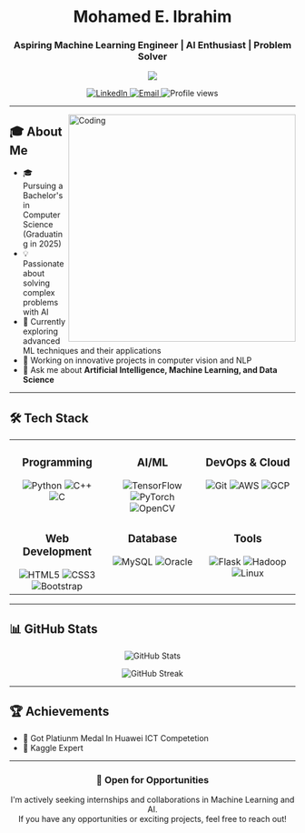 <h1 align="center">Mohamed E. Ibrahim</h1>
<h3 align="center">Aspiring Machine Learning Engineer | AI Enthusiast | Problem Solver</h3>

<p align="center">
  <img src="https://readme-typing-svg.herokuapp.com?lines=Machine+Learning;Computer+Vision;Deep+Learning;AI+Research&center=true&width=500&height=50">
</p>

<p align="center">
  <a href="https://www.linkedin.com/in/mohamed4555/">
    <img src="https://img.shields.io/badge/LinkedIn-0077B5?style=for-the-badge&logo=linkedin&logoColor=white" alt="LinkedIn">
  </a>
  <a href="mailto:mohamedelsayed3487@gmail.com">
    <img src="https://img.shields.io/badge/Gmail-D14836?style=for-the-badge&logo=gmail&logoColor=white" alt="Email">
  </a>
  <img src="https://komarev.com/ghpvc/?username=Muhamed555&style=for-the-badge&color=brightgreen" alt="Profile views">
</p>

<hr>

<img align="right" alt="Coding" width="400" src="https://raw.githubusercontent.com/onimur/.github/master/.resources/git-header.svg">

## 🎓 About Me

- 🎓 Pursuing a Bachelor's in Computer Science (Graduating in 2025)
- 💡 Passionate about solving complex problems with AI
- 🌱 Currently exploring advanced ML techniques and their applications
- 🔭 Working on innovative projects in computer vision and NLP
- 💬 Ask me about **Artificial Intelligence, Machine Learning, and Data Science**

<hr>

## 🛠️ Tech Stack

<table>
  <tr>
    <td valign="top" width="33%">
      <h3 align="center">Programming</h3>
      <div align="center">
        <img src="https://img.shields.io/badge/Python-3776AB?style=for-the-badge&logo=python&logoColor=white" alt="Python">
        <img src="https://img.shields.io/badge/C++-00599C?style=for-the-badge&logo=c%2B%2B&logoColor=white" alt="C++">
        <img src="https://img.shields.io/badge/C-00599C?style=for-the-badge&logo=c&logoColor=white" alt="C">
      </div>
    </td>
    <td valign="top" width="33%">
      <h3 align="center">AI/ML</h3>
      <div align="center">
        <img src="https://img.shields.io/badge/TensorFlow-FF6F00?style=for-the-badge&logo=tensorflow&logoColor=white" alt="TensorFlow">
        <img src="https://img.shields.io/badge/PyTorch-EE4C2C?style=for-the-badge&logo=pytorch&logoColor=white" alt="PyTorch">
        <img src="https://img.shields.io/badge/OpenCV-5C3EE8?style=for-the-badge&logo=opencv&logoColor=white" alt="OpenCV">
      </div>
    </td>
    <td valign="top" width="33%">
      <h3 align="center">DevOps & Cloud</h3>
      <div align="center">
        <img src="https://img.shields.io/badge/Git-F05032?style=for-the-badge&logo=git&logoColor=white" alt="Git">
        <img src="https://img.shields.io/badge/AWS-232F3E?style=for-the-badge&logo=amazon-aws&logoColor=white" alt="AWS">
        <img src="https://img.shields.io/badge/Google_Cloud-4285F4?style=for-the-badge&logo=google-cloud&logoColor=white" alt="GCP">
      </div>
    </td>
  </tr>
  <tr>
    <td valign="top" width="33%">
      <h3 align="center">Web Development</h3>
      <div align="center">
        <img src="https://img.shields.io/badge/HTML5-E34F26?style=for-the-badge&logo=html5&logoColor=white" alt="HTML5">
        <img src="https://img.shields.io/badge/CSS3-1572B6?style=for-the-badge&logo=css3&logoColor=white" alt="CSS3">
        <img src="https://img.shields.io/badge/Bootstrap-563D7C?style=for-the-badge&logo=bootstrap&logoColor=white" alt="Bootstrap">
      </div>
    </td>
    <td valign="top" width="33%">
      <h3 align="center">Database</h3>
      <div align="center">
        <img src="https://img.shields.io/badge/MySQL-4479A1?style=for-the-badge&logo=mysql&logoColor=white" alt="MySQL">
        <img src="https://img.shields.io/badge/Oracle-F80000?style=for-the-badge&logo=oracle&logoColor=white" alt="Oracle">
      </div>
    </td>
    <td valign="top" width="33%">
      <h3 align="center">Tools</h3>
      <div align="center">
        <img src="https://img.shields.io/badge/Flask-000000?style=for-the-badge&logo=flask&logoColor=white" alt="Flask">
        <img src="https://img.shields.io/badge/Hadoop-66CCFF?style=for-the-badge&logo=apache-hadoop&logoColor=black" alt="Hadoop">
        <img src="https://img.shields.io/badge/Linux-FCC624?style=for-the-badge&logo=linux&logoColor=black" alt="Linux">
      </div>
    </td>
  </tr>
</table>

<hr>

## 📊 GitHub Stats

<p align="center">
  <img src="https://github-readme-stats.vercel.app/api?username=Muhamed555&show_icons=true&theme=radical" alt="GitHub Stats" />
</p>

<p align="center">
  <img src="https://github-readme-streak-stats.herokuapp.com/?user=Muhamed555&theme=radical" alt="GitHub Streak" />
</p>

<hr>

## 🏆 Achievements

- 🥇 Got Platiunm Medal In Huawei ICT Competetion
- 🏅 Kaggle Expert

<hr>

<h3 align="center">💼 Open for Opportunities</h3>

<p align="center">
  I'm actively seeking internships and collaborations in Machine Learning and AI. <br>
  If you have any opportunities or exciting projects, feel free to reach out!
</p>
